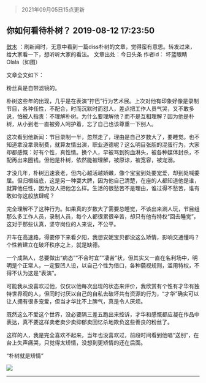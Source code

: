 > 2021年09月05日15点更新
<link rel="stylesheet" href="https://cdn.jsdelivr.net/gh/taotie6/sampleJSON@main/css/photo_show.css">


 ## 你如何看待朴树？ 2019-08-12 17:23:50

 [㪚木](https://www.coolapk.com/feed/13252843?shareKey=YTE5MzU1MDIyMjYzNjEzMTc0ZGI~) ：刷新闻时，无意中看到一篇diss朴树的文章，觉得蛮有意思。转发过来，给大家看一下，想听听大家的看法。
文章出处：今日头条
作者id：    坏蓝眼睛Olala（如图）

文章全文如下：

粉丝真是自带滤镜的。

朴树这些年的出现，几乎是在表演“拧巴”行为艺术展<!--break-->。上次对他有印象好像是录制节目，各种任性，不配合，时而沉默时而怼人，差点把工作人员气哭，又不敢多说，怕被人指责：不理解朴树。为什么要理解他？而不是互相理解？因为他是朴树，从小到老一直被旁人呵护着，忘了自己也该尊重一下别人。

这次看到他新闻：节目录制一半，忽然走了，理由是自己岁数大了，要睡觉。也不知道拿没拿录制费，就算友情出演，职业道德呢？这么明目张胆的混蛋行为，大家却都感慨：好有个性，真性情。换个人，早被骂到狗血淋头，被各种媒体封杀，不配再出来圈钱。但他是朴树，依然能被理解，被原谅，被宽容，被宠溺。

才没几年，朴树迅速衰老，但内心越活越娇嫩，像个宝宝到处要宠爱，却到处喊委屈。但归根结底，这是另一种耍大牌，因为他自己清楚，在座的人都知道他是谁，就算他任性，因为没人把他怎么样。生活的很愁苦不是理由，谁过得不愁苦，谁有敢如你这般放肆呢？

完全理解不了这种行为。如果真的岁数大了需要总睡觉，不该出来涮人玩，节目组那么多工作人员，录制人员，每个人都很累很辛苦，却只有他有特权“回去睡觉”，这对于那些认真，坚守岗位的人来说，不公平。

开车在高速路，得要停下来看夕阳，我想安妮宝贝都没这么矫情，影响交通懂吗？个性若建立在破坏秩序之上，就是缺德。

一个成熟人，总要做出“病态”“不合时宜”“凄苦”状，但其实又一直在名利场中，明明是个正常人，一定要凹人设，以自己个性为借口，各种藐视规则，滥用特权，不得不认为这是“表演”。

可能我从没喜欢过他，仅仅以他每次出现的状态来评价，我欣赏有个性有才华有独特世界观的人，但同时讨厌以自己的自私去破坏共有资源的行为，“才华”确实可以让人拥有很多宠爱，但当才华比不上脾气，真是令人厌烦。

既然这么不爱这个世界，没必要隔三差五跑出来控诉，才华和感慨都应凝在作品中表达，真不要这样卖老卖少卖抑郁卖回忆杀地欺负这些善良的粉丝了。

这样的人，我是完全喜欢不起来，当年也没喜欢过，前段时间看到他唱“送别”，在台上失声痛哭，只觉得太矫情，没想到更矫情的还在后面。

“朴树就是矫情” 

<div class="album">
<img class="img-item" src="https://image.coolapk.com/feed/2019/0812/17/1081091_e935ea16_1829_4464@1080x627.jpeg" />
</div>

 ------- 

